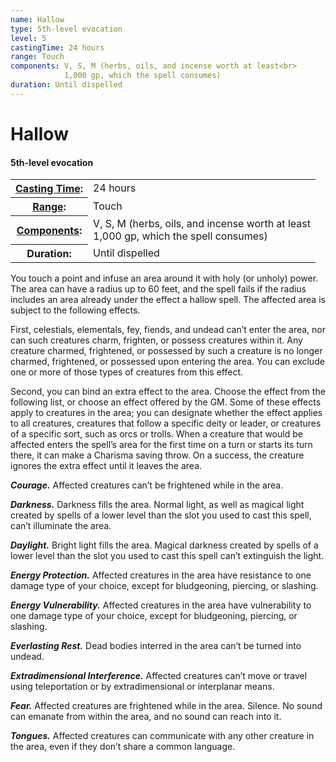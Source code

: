 ```yaml
---
name: Hallow
type: 5th-level evocation
level: 5
castingTime: 24 hours
range: Touch
components: V, S, M (herbs, oils, and incense worth at least<br>
			1,000 gp, which the spell consumes)
duration: Until dispelled
---
```


Hallow
======

#### 5th-level evocation

<table cellspacing="0" class="statBlock"><tbody><tr><th><a href="/srd/spellcasting/castingASpell.htm#castingtime">Casting Time</a>:</th><td>24 hours</td></tr><tr><th><a href="/srd/spellcasting/castingASpell.htm#range">Range</a>:</th><td>Touch</td></tr><tr><th><a href="/srd/spellcasting/castingASpell.htm#components">Components</a>:</th><td>V, S, M (herbs, oils, and incense worth at least<br>1,000 gp, which the spell consumes)</td></tr><tr><th><a srd="" spellcasting="" castingaspell.htm#duration"="">Duration</a>:</th><td>Until dispelled</td></tr></tbody></table>

You touch a point and infuse an area around it with holy (or unholy) power. The area can have a radius up to 60 feet, and the spell fails if the radius includes an area already under the effect a hallow spell. The affected area is subject to the following effects.

First, celestials, elementals, fey, fiends, and undead can’t enter the area, nor can such creatures charm, frighten, or possess creatures within it. Any creature charmed, frightened, or possessed by such a creature is no longer charmed, frightened, or possessed upon entering the area. You can exclude one or more of those types of creatures from this effect.

Second, you can bind an extra effect to the area. Choose the effect from the following list, or choose an effect offered by the GM. Some of these effects apply to creatures in the area; you can designate whether the effect applies to all creatures, creatures that follow a specific deity or leader, or creatures of a specific sort, such as orcs or trolls. When a creature that would be affected enters the spell’s area for the first time on a turn or starts its turn there, it can make a Charisma saving throw. On a success, the creature ignores the extra effect until it leaves the area.

_**Courage.**_ Affected creatures can’t be frightened while in the area.

_**Darkness.**_ Darkness fills the area. Normal light, as well as magical light created by spells of a lower level than the slot you used to cast this spell, can’t illuminate the area.

_**Daylight.**_ Bright light fills the area. Magical darkness created by spells of a lower level than the slot you used to cast this spell can’t extinguish the light.

_**Energy Protection.**_ Affected creatures in the area have resistance to one damage type of your choice, except for bludgeoning, piercing, or slashing.

_**Energy Vulnerability.**_ Affected creatures in the area have vulnerability to one damage type of your choice, except for bludgeoning, piercing, or slashing.

_**Everlasting Rest.**_ Dead bodies interred in the area can’t be turned into undead.

_**Extradimensional Interference.**_ Affected creatures can’t move or travel using teleportation or by extradimensional or interplanar means.

_**Fear.**_ Affected creatures are frightened while in the area. Silence. No sound can emanate from within the area, and no sound can reach into it.

_**Tongues.**_ Affected creatures can communicate with any other creature in the area, even if they don’t share a common language.